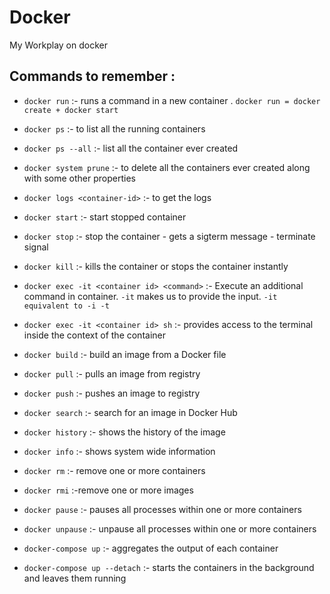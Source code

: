 # Docker
My Workplay on docker

## Commands to remember : 

- `docker run` :- runs a command in a new container . `docker run = docker create + docker start`

- `docker ps` :- to list all the running containers

- `docker ps --all` :- list all the container ever created

- `docker system prune` :- to delete all the containers ever created along with some other properties

- `docker logs <container-id>` :- to get the logs

- `docker start` :- start stopped container

- `docker stop` :- stop the container - gets a sigterm message - terminate signal

- `docker kill` :- kills the container or stops the container instantly

- `docker exec -it <container id> <command>` :- Execute an additional command in container. `-it` makes us to provide the input. `-it equivalent to -i -t`

- `docker exec -it <container id> sh` :- provides access to the terminal inside the context of the container

- `docker build` :- build an image from a Docker file

- `docker pull` :- pulls an image from registry

- `docker push` :- pushes an image to registry

- `docker search` :- search for an image in Docker Hub

- `docker history` :- shows the history of the image

- `docker info` :- shows system wide information

- `docker rm` :- remove one or more containers

- `docker rmi` :-remove one or more images

- `docker pause` :- pauses all processes within one or more containers

- `docker unpause` :- unpause all processes within one or more containers

- `docker-compose up` :- aggregates the output of each container

- `docker-compose up --detach` :- starts the containers in the background and leaves them running
